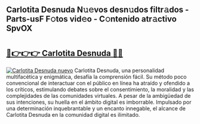 ## Carlotita Desnuda N𝚞𝚎vos desn𝚞dos filtr𝚊dos - Parts-usF F𝚘tos vid𝚎o - C𝚘ntenido atr𝚊ctivo SpvOX

# <h2><a href="http://mb0ef0.tromn.icu/?c=Carlotita+Desnuda">🔗👉👉👉 Carlotita Desnuda 🔗🔗</a></h2>

[![Carlotita Desnuda nuevo](https://i.imgur.com/pEAQMta.gif)](http://mb0ef0.tromn.icu/?c=Carlotita+Desnuda)
Carlotita Desnuda, una personalidad multifacética y enigmática, desafía la comprensión fácil. Su método poco convencional de interactuar con el público en línea ha atraído y ofendido a los críticos, estimulando debates sobre el consentimiento, la moralidad y las complejidades de las comunidades virtuales. A pesar de la ambigüedad de sus intenciones, su huella en el ámbito digital es imborrable. Impulsado por una determinación inquebrantable y un encanto innegable, el alcance de Carlotita Desnuda en la comunidad digital es ilimitado.
